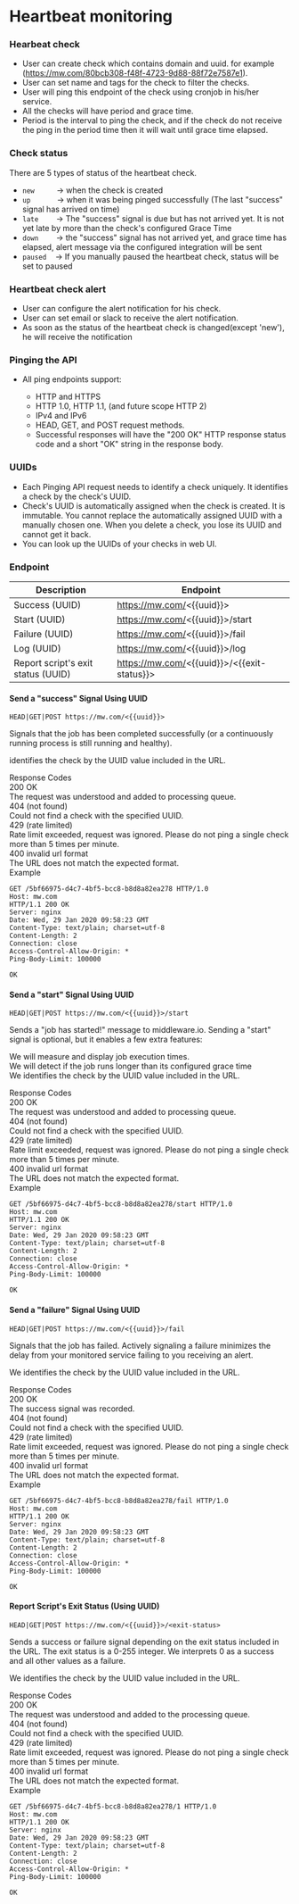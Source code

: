 # Heartbeat monitoring

### Hearbeat check
- User can create check which contains domain and uuid. for example (https://mw.com/80bcb308-f48f-4723-9d88-88f72e7587e1).
- User can set name and tags for the check to filter the checks.
- User will ping this endpoint of the check using cronjob in his/her service.
- All the checks will have period and grace time.
- Period is the interval to ping the check, and if the check do not receive the ping in the period time then it will wait until grace time elapsed.

### Check status
There are 5 types of status of the heartbeat check.
- `new`     &nbsp;&nbsp;&nbsp;&nbsp;&nbsp;&nbsp;&nbsp;&nbsp; -> when the check is created
- `up`      &nbsp;&nbsp;&nbsp;&nbsp;&nbsp;&nbsp;&nbsp;&nbsp;&nbsp;&nbsp; -> when it was being pinged successfully (The last "success" signal has arrived on time)
- `late`    &nbsp;&nbsp;&nbsp;&nbsp;&nbsp;&nbsp; -> The "success" signal is due but has not arrived yet. It is not yet late by more than the check's configured Grace Time
- `down`    &nbsp;&nbsp;&nbsp;&nbsp;&nbsp;&nbsp; -> the "success" signal has not arrived yet, and grace time has elapsed, alert message via the configured integration will be sent
- `paused`  &nbsp;&nbsp; -> If you manually paused the heartbeat check, status will be set to paused


### Heartbeat check alert
- User can configure the alert notification for his check.
- User can set email or slack to receive the alert notification.
- As soon as the status of the heartbeat check is changed(except 'new'), he will receive the notification

### Pinging the API
- All ping endpoints support:

    - HTTP and HTTPS
    - HTTP 1.0, HTTP 1.1, (and future scope HTTP 2)
    - IPv4 and IPv6
    - HEAD, GET, and POST request methods.
    - Successful responses will have the "200 OK" HTTP response status code and a short "OK" string in the response body.

### UUIDs
- Each Pinging API request needs to identify a check uniquely. It identifies a check by the check's UUID.
- Check's UUID is automatically assigned when the check is created. It is immutable. You cannot replace the automatically assigned UUID with a manually chosen one. When you delete a check, you lose its UUID and cannot get it back.
- You can look up the UUIDs of your checks in web UI.


### Endpoint
| Description                                 | Endpoint                                    |
|---------------------------------------------|---------------------------------------------|
| Success (UUID)                              | https://mw.com/<{{uuid}}>                   |
| Start (UUID)                                | https://mw.com/<{{uuid}}>/start             |
| Failure (UUID)                              | https://mw.com/<{{uuid}}>/fail              |
| Log (UUID)                                  | https://mw.com/<{{uuid}}>/log               |
| Report script's exit status (UUID)          | https://mw.com/<{{uuid}}>/<{{exit-status}}> |

#### Send a "success" Signal Using UUID
```
HEAD|GET|POST https://mw.com/<{{uuid}}>
```
Signals that the job has been completed successfully (or a continuously running process is still running and healthy).

identifies the check by the UUID value included in the URL.

Response Codes<br>
200 OK<br>
The request was understood and added to processing queue.<br>
404 (not found)<br>
Could not find a check with the specified UUID.<br>
429 (rate limited)<br>
Rate limit exceeded, request was ignored. Please do not ping a single check more than 5 times per minute.<br>
400 invalid url format<br>
The URL does not match the expected format.<br>
Example
```
GET /5bf66975-d4c7-4bf5-bcc8-b8d8a82ea278 HTTP/1.0
Host: mw.com
HTTP/1.1 200 OK
Server: nginx
Date: Wed, 29 Jan 2020 09:58:23 GMT
Content-Type: text/plain; charset=utf-8
Content-Length: 2
Connection: close
Access-Control-Allow-Origin: *
Ping-Body-Limit: 100000

OK
```

#### Send a "start" Signal Using UUID
```
HEAD|GET|POST https://mw.com/<{{uuid}}>/start
```
Sends a "job has started!" message to middleware.io. Sending a "start" signal is optional, but it enables a few extra features:

We will measure and display job execution times.<br>
We will detect if the job runs longer than its configured grace time<br>
We identifies the check by the UUID value included in the URL.<br>

Response Codes<br>
200 OK<br>
The request was understood and added to processing queue.<br>
404 (not found)<br>
Could not find a check with the specified UUID.<br>
429 (rate limited)<br>
Rate limit exceeded, request was ignored. Please do not ping a single check more than 5 times per minute.<br>
400 invalid url format<br>
The URL does not match the expected format.<br>
Example

```
GET /5bf66975-d4c7-4bf5-bcc8-b8d8a82ea278/start HTTP/1.0
Host: mw.com
HTTP/1.1 200 OK
Server: nginx
Date: Wed, 29 Jan 2020 09:58:23 GMT
Content-Type: text/plain; charset=utf-8
Content-Length: 2
Connection: close
Access-Control-Allow-Origin: *
Ping-Body-Limit: 100000

OK
```

#### Send a "failure" Signal Using UUID
```
HEAD|GET|POST https://mw.com/<{{uuid}}>/fail
```
Signals that the job has failed. Actively signaling a failure minimizes the delay from your monitored service failing to you receiving an alert.

We identifies the check by the UUID value included in the URL.

Response Codes<br>
200 OK<br>
The success signal was recorded.<br>
404 (not found)<br>
Could not find a check with the specified UUID.<br>
429 (rate limited)<br>
Rate limit exceeded, request was ignored. Please do not ping a single check more than 5 times per minute.<br>
400 invalid url format<br>
The URL does not match the expected format.<br>
Example

```
GET /5bf66975-d4c7-4bf5-bcc8-b8d8a82ea278/fail HTTP/1.0
Host: mw.com
HTTP/1.1 200 OK
Server: nginx
Date: Wed, 29 Jan 2020 09:58:23 GMT
Content-Type: text/plain; charset=utf-8
Content-Length: 2
Connection: close
Access-Control-Allow-Origin: *
Ping-Body-Limit: 100000

OK
```

#### Report Script's Exit Status (Using UUID)
```
HEAD|GET|POST https://mw.com/<{{uuid}}>/<exit-status>
````
Sends a success or failure signal depending on the exit status included in the URL. The exit status is a 0-255 integer. We interprets 0 as a success and all other values as a failure.

We identifies the check by the UUID value included in the URL.

Response Codes<br>
200 OK<br>
The request was understood and added to the processing queue.<br>
404 (not found)<br>
Could not find a check with the specified UUID.<br>
429 (rate limited)<br>
Rate limit exceeded, request was ignored. Please do not ping a single check more than 5 times per minute.<br>
400 invalid url format<br>
The URL does not match the expected format.<br>
Example

```
GET /5bf66975-d4c7-4bf5-bcc8-b8d8a82ea278/1 HTTP/1.0
Host: mw.com
HTTP/1.1 200 OK
Server: nginx
Date: Wed, 29 Jan 2020 09:58:23 GMT
Content-Type: text/plain; charset=utf-8
Content-Length: 2
Connection: close
Access-Control-Allow-Origin: *
Ping-Body-Limit: 100000

OK
```
